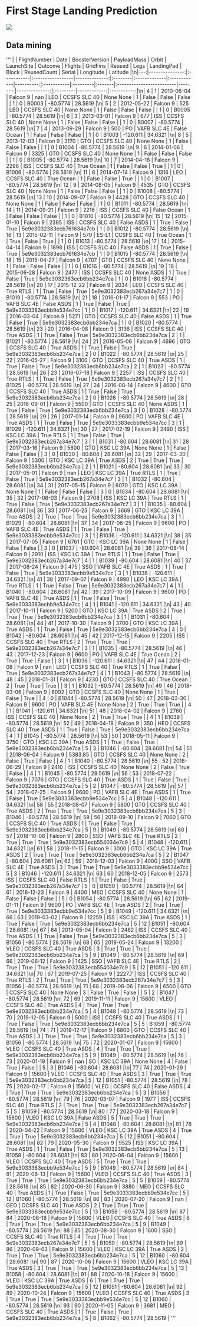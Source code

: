 # First Stage Landing Prediction

![](https://cf-courses-data.s3.us.cloud-object-storage.appdomain.cloud/IBMDeveloperSkillsNetwork-DS0701EN-SkillsNetwork/api/Images/landing_1.gif)
   
## Data mining
'''
|    |   FlightNumber | Date       | BoosterVersion   |   PayloadMass | Orbit   | LaunchSite   | Outcome     |   Flights | GridFins   | Reused   | Legs   | LandingPad               |   Block |   ReusedCount | Serial   |   Longitude |   Latitude |\n|---:|---------------:|:-----------|:-----------------|--------------:|:--------|:-------------|:------------|----------:|:-----------|:---------|:-------|:-------------------------|--------:|--------------:|:---------|------------:|-----------:|\n|  4 |              1 | 2010-06-04 | Falcon 9         |        nan    | LEO     | CCSFS SLC 40 | None None   |         1 | False      | False    | False  |                          |       1 |             0 | B0003    |    -80.5774 |    28.5619 |\n|  5 |              2 | 2012-05-22 | Falcon 9         |        525    | LEO     | CCSFS SLC 40 | None None   |         1 | False      | False    | False  |                          |       1 |             0 | B0005    |    -80.5774 |    28.5619 |\n|  6 |              3 | 2013-03-01 | Falcon 9         |        677    | ISS     | CCSFS SLC 40 | None None   |         1 | False      | False    | False  |                          |       1 |             0 | B0007    |    -80.5774 |    28.5619 |\n|  7 |              4 | 2013-09-29 | Falcon 9         |        500    | PO      | VAFB SLC 4E  | False Ocean |         1 | False      | False    | False  |                          |       1 |             0 | B1003    |   -120.611  |    34.6321 |\n|  8 |              5 | 2013-12-03 | Falcon 9         |       3170    | GTO     | CCSFS SLC 40 | None None   |         1 | False      | False    | False  |                          |       1 |             0 | B1004    |    -80.5774 |    28.5619 |\n|  9 |              6 | 2014-01-06 | Falcon 9         |       3325    | GTO     | CCSFS SLC 40 | None None   |         1 | False      | False    | False  |                          |       1 |             0 | B1005    |    -80.5774 |    28.5619 |\n| 10 |              7 | 2014-04-18 | Falcon 9         |       2296    | ISS     | CCSFS SLC 40 | True Ocean  |         1 | False      | False    | True   |                          |       1 |             0 | B1006    |    -80.5774 |    28.5619 |\n| 11 |              8 | 2014-07-14 | Falcon 9         |       1316    | LEO     | CCSFS SLC 40 | True Ocean  |         1 | False      | False    | True   |                          |       1 |             0 | B1007    |    -80.5774 |    28.5619 |\n| 12 |              9 | 2014-08-05 | Falcon 9         |       4535    | GTO     | CCSFS SLC 40 | None None   |         1 | False      | False    | False  |                          |       1 |             0 | B1008    |    -80.5774 |    28.5619 |\n| 13 |             10 | 2014-09-07 | Falcon 9         |       4428    | GTO     | CCSFS SLC 40 | None None   |         1 | False      | False    | False  |                          |       1 |             0 | B1011    |    -80.5774 |    28.5619 |\n| 14 |             11 | 2014-09-21 | Falcon 9         |       2216    | ISS     | CCSFS SLC 40 | False Ocean |         1 | False      | False    | False  |                          |       1 |             0 | B1010    |    -80.5774 |    28.5619 |\n| 15 |             12 | 2015-01-10 | Falcon 9         |       2395    | ISS     | CCSFS SLC 40 | False ASDS  |         1 | True       | False    | True   | 5e9e3032383ecb761634e7cb |       1 |             0 | B1012    |    -80.5774 |    28.5619 |\n| 16 |             13 | 2015-02-11 | Falcon 9         |        570    | ES-L1   | CCSFS SLC 40 | True Ocean  |         1 | True       | False    | True   |                          |       1 |             0 | B1013    |    -80.5774 |    28.5619 |\n| 17 |             14 | 2015-04-14 | Falcon 9         |       1898    | ISS     | CCSFS SLC 40 | False ASDS  |         1 | True       | False    | True   | 5e9e3032383ecb761634e7cb |       1 |             0 | B1015    |    -80.5774 |    28.5619 |\n| 18 |             15 | 2015-04-27 | Falcon 9         |       4707    | GTO     | CCSFS SLC 40 | None None   |         1 | False      | False    | False  |                          |       1 |             0 | B1016    |    -80.5774 |    28.5619 |\n| 19 |             16 | 2015-06-28 | Falcon 9         |       2477    | ISS     | CCSFS SLC 40 | None ASDS   |         1 | True       | False    | True   | 5e9e3032383ecb6bb234e7ca |       1 |             0 | B1018    |    -80.5774 |    28.5619 |\n| 20 |             17 | 2015-12-22 | Falcon 9         |       2034    | LEO     | CCSFS SLC 40 | True RTLS   |         1 | True       | False    | True   | 5e9e3032383ecb267a34e7c7 |       1 |             0 | B1019    |    -80.5774 |    28.5619 |\n| 21 |             18 | 2016-01-17 | Falcon 9         |        553    | PO      | VAFB SLC 4E  | False ASDS  |         1 | True       | False    | True   | 5e9e3033383ecbb9e534e7cc |       1 |             0 | B1017    |   -120.611  |    34.6321 |\n| 22 |             19 | 2016-03-04 | Falcon 9         |       5271    | GTO     | CCSFS SLC 40 | False ASDS  |         1 | True       | False    | True   | 5e9e3032383ecb6bb234e7ca |       1 |             0 | B1020    |    -80.5774 |    28.5619 |\n| 23 |             20 | 2016-04-08 | Falcon 9         |       3136    | ISS     | CCSFS SLC 40 | True ASDS   |         1 | True       | False    | True   | 5e9e3032383ecb6bb234e7ca |       2 |             1 | B1021    |    -80.5774 |    28.5619 |\n| 24 |             21 | 2016-05-06 | Falcon 9         |       4696    | GTO     | CCSFS SLC 40 | True ASDS   |         1 | True       | False    | True   | 5e9e3032383ecb6bb234e7ca |       2 |             0 | B1022    |    -80.5774 |    28.5619 |\n| 25 |             22 | 2016-05-27 | Falcon 9         |       3100    | GTO     | CCSFS SLC 40 | True ASDS   |         1 | True       | False    | True   | 5e9e3032383ecb6bb234e7ca |       2 |             1 | B1023    |    -80.5774 |    28.5619 |\n| 26 |             23 | 2016-07-18 | Falcon 9         |       2257    | ISS     | CCSFS SLC 40 | True RTLS   |         1 | True       | False    | True   | 5e9e3032383ecb267a34e7c7 |       2 |             1 | B1025    |    -80.5774 |    28.5619 |\n| 27 |             24 | 2016-08-14 | Falcon 9         |       4600    | GTO     | CCSFS SLC 40 | True ASDS   |         1 | True       | False    | True   | 5e9e3032383ecb6bb234e7ca |       2 |             0 | B1026    |    -80.5774 |    28.5619 |\n| 28 |             25 | 2016-09-01 | Falcon 9         |       5500    | GTO     | CCSFS SLC 40 | None ASDS   |         1 | True       | False    | True   | 5e9e3032383ecb6bb234e7ca |       3 |             0 | B1028    |    -80.5774 |    28.5619 |\n| 29 |             26 | 2017-01-14 | Falcon 9         |       9600    | PO      | VAFB SLC 4E  | True ASDS   |         1 | True       | False    | True   | 5e9e3033383ecbb9e534e7cc |       3 |             1 | B1029    |   -120.611  |    34.6321 |\n| 30 |             27 | 2017-02-19 | Falcon 9         |       2490    | ISS     | KSC LC 39A   | True RTLS   |         1 | True       | False    | True   | 5e9e3032383ecb267a34e7c7 |       3 |             1 | B1031    |    -80.604  |    28.6081 |\n| 31 |             28 | 2017-03-16 | Falcon 9         |       5600    | GTO     | KSC LC 39A   | None None   |         1 | False      | False    | False  |                          |       3 |             0 | B1030    |    -80.604  |    28.6081 |\n| 32 |             29 | 2017-03-30 | Falcon 9         |       5300    | GTO     | KSC LC 39A   | True ASDS   |         2 | True       | True     | True   | 5e9e3032383ecb6bb234e7ca |       2 |             1 | B1021    |    -80.604  |    28.6081 |\n| 33 |             30 | 2017-05-01 | Falcon 9         |        nan    | LEO     | KSC LC 39A   | True RTLS   |         1 | True       | False    | True   | 5e9e3032383ecb267a34e7c7 |       3 |             1 | B1032    |    -80.604  |    28.6081 |\n| 34 |             31 | 2017-05-15 | Falcon 9         |       6070    | GTO     | KSC LC 39A   | None None   |         1 | False      | False    | False  |                          |       3 |             0 | B1034    |    -80.604  |    28.6081 |\n| 35 |             32 | 2017-06-03 | Falcon 9         |       2708    | ISS     | KSC LC 39A   | True RTLS   |         1 | True       | False    | True   | 5e9e3032383ecb267a34e7c7 |       3 |             1 | B1035    |    -80.604  |    28.6081 |\n| 36 |             33 | 2017-06-23 | Falcon 9         |       3669    | GTO     | KSC LC 39A   | True ASDS   |         2 | True       | True     | True   | 5e9e3032383ecb6bb234e7ca |       3 |             1 | B1029    |    -80.604  |    28.6081 |\n| 37 |             34 | 2017-06-25 | Falcon 9         |       9600    | PO      | VAFB SLC 4E  | True ASDS   |         1 | True       | False    | True   | 5e9e3033383ecbb9e534e7cc |       3 |             1 | B1036    |   -120.611  |    34.6321 |\n| 38 |             35 | 2017-07-05 | Falcon 9         |       6761    | GTO     | KSC LC 39A   | None None   |         1 | False      | False    | False  |                          |       3 |             0 | B1037    |    -80.604  |    28.6081 |\n| 39 |             36 | 2017-08-14 | Falcon 9         |       2910    | ISS     | KSC LC 39A   | True RTLS   |         1 | True       | False    | True   | 5e9e3032383ecb267a34e7c7 |       4 |             1 | B1039    |    -80.604  |    28.6081 |\n| 40 |             37 | 2017-08-24 | Falcon 9         |        475    | SSO     | VAFB SLC 4E  | True ASDS   |         1 | True       | False    | True   | 5e9e3033383ecbb9e534e7cc |       3 |             1 | B1038    |   -120.611  |    34.6321 |\n| 41 |             38 | 2017-09-07 | Falcon 9         |       4990    | LEO     | KSC LC 39A   | True RTLS   |         1 | True       | False    | True   | 5e9e3032383ecb267a34e7c7 |       4 |             1 | B1040    |    -80.604  |    28.6081 |\n| 42 |             39 | 2017-10-09 | Falcon 9         |       9600    | PO      | VAFB SLC 4E  | True ASDS   |         1 | True       | False    | True   | 5e9e3033383ecbb9e534e7cc |       4 |             1 | B1041    |   -120.611  |    34.6321 |\n| 43 |             40 | 2017-10-11 | Falcon 9         |       5200    | GTO     | KSC LC 39A   | True ASDS   |         2 | True       | True     | True   | 5e9e3032383ecb6bb234e7ca |       3 |             1 | B1031    |    -80.604  |    28.6081 |\n| 44 |             41 | 2017-10-30 | Falcon 9         |       3700    | GTO     | KSC LC 39A   | True ASDS   |         1 | True       | False    | True   | 5e9e3032383ecb6bb234e7ca |       4 |             0 | B1042    |    -80.604  |    28.6081 |\n| 45 |             42 | 2017-12-15 | Falcon 9         |       2205    | ISS     | CCSFS SLC 40 | True RTLS   |         2 | True       | True     | True   | 5e9e3032383ecb267a34e7c7 |       3 |             1 | B1035    |    -80.5774 |    28.5619 |\n| 46 |             43 | 2017-12-23 | Falcon 9         |       9600    | PO      | VAFB SLC 4E  | True Ocean  |         2 | True       | True     | False  |                          |       3 |             1 | B1036    |   -120.611  |    34.6321 |\n| 47 |             44 | 2018-01-08 | Falcon 9         |        nan    | LEO     | CCSFS SLC 40 | True RTLS   |         1 | True       | False    | True   | 5e9e3032383ecb267a34e7c7 |       4 |             1 | B1043    |    -80.5774 |    28.5619 |\n| 48 |             45 | 2018-01-31 | Falcon 9         |       4230    | GTO     | CCSFS SLC 40 | True Ocean  |         2 | True       | True     | True   |                          |       3 |             1 | B1032    |    -80.5774 |    28.5619 |\n| 49 |             46 | 2018-03-06 | Falcon 9         |       6092    | GTO     | CCSFS SLC 40 | None None   |         1 | True       | False    | True   |                          |       4 |             0 | B1044    |    -80.5774 |    28.5619 |\n| 50 |             47 | 2018-03-30 | Falcon 9         |       9600    | PO      | VAFB SLC 4E  | None None   |         2 | True       | True     | True   |                          |       4 |             1 | B1041    |   -120.611  |    34.6321 |\n| 51 |             48 | 2018-04-02 | Falcon 9         |       2760    | ISS     | CCSFS SLC 40 | None None   |         2 | True       | True     | True   |                          |       4 |             1 | B1039    |    -80.5774 |    28.5619 |\n| 52 |             49 | 2018-04-18 | Falcon 9         |        350    | HEO     | CCSFS SLC 40 | True ASDS   |         1 | True       | False    | True   | 5e9e3032383ecb6bb234e7ca |       4 |             1 | B1045    |    -80.5774 |    28.5619 |\n| 53 |             50 | 2018-05-11 | Falcon 9         |       3750    | GTO     | KSC LC 39A   | True ASDS   |         1 | True       | False    | True   | 5e9e3032383ecb6bb234e7ca |       5 |             3 | B1046    |    -80.604  |    28.6081 |\n| 54 |             51 | 2018-06-04 | Falcon 9         |       5383.85 | GTO     | CCSFS SLC 40 | None None   |         2 | False      | True     | False  |                          |       4 |             1 | B1040    |    -80.5774 |    28.5619 |\n| 55 |             52 | 2018-06-29 | Falcon 9         |       2410    | ISS     | CCSFS SLC 40 | None None   |         2 | False      | True     | False  |                          |       4 |             1 | B1045    |    -80.5774 |    28.5619 |\n| 56 |             53 | 2018-07-22 | Falcon 9         |       7076    | GTO     | CCSFS SLC 40 | True ASDS   |         1 | True       | False    | True   | 5e9e3032383ecb6bb234e7ca |       5 |             2 | B1047    |    -80.5774 |    28.5619 |\n| 57 |             54 | 2018-07-25 | Falcon 9         |       9600    | PO      | VAFB SLC 4E  | True ASDS   |         1 | True       | False    | True   | 5e9e3033383ecbb9e534e7cc |       5 |             4 | B1048    |   -120.611  |    34.6321 |\n| 58 |             55 | 2018-08-07 | Falcon 9         |       5800    | GTO     | CCSFS SLC 40 | True ASDS   |         2 | True       | True     | True   | 5e9e3032383ecb6bb234e7ca |       5 |             3 | B1046    |    -80.5774 |    28.5619 |\n| 59 |             56 | 2018-09-10 | Falcon 9         |       7060    | GTO     | CCSFS SLC 40 | True ASDS   |         1 | True       | False    | True   | 5e9e3032383ecb6bb234e7ca |       5 |             9 | B1049    |    -80.5774 |    28.5619 |\n| 60 |             57 | 2018-10-08 | Falcon 9         |       2800    | SSO     | VAFB SLC 4E  | True RTLS   |         2 | True       | True     | True   | 5e9e3032383ecb554034e7c9 |       5 |             4 | B1048    |   -120.611  |    34.6321 |\n| 61 |             58 | 2018-11-15 | Falcon 9         |       3000    | GTO     | KSC LC 39A   | True ASDS   |         2 | True       | True     | True   | 5e9e3032383ecb6bb234e7ca |       5 |             2 | B1047    |    -80.604  |    28.6081 |\n| 62 |             59 | 2018-12-03 | Falcon 9         |       4000    | SSO     | VAFB SLC 4E  | True ASDS   |         3 | True       | True     | True   | 5e9e3033383ecbb9e534e7cc |       5 |             3 | B1046    |   -120.611  |    34.6321 |\n| 63 |             60 | 2018-12-05 | Falcon 9         |       2573    | ISS     | CCSFS SLC 40 | False RTLS  |         1 | True       | False    | True   | 5e9e3032383ecb267a34e7c7 |       5 |             0 | B1050    |    -80.5774 |    28.5619 |\n| 64 |             61 | 2018-12-23 | Falcon 9         |       4400    | MEO     | CCSFS SLC 40 | None None   |         1 | False      | False    | False  |                          |       5 |             0 | B1054    |    -80.5774 |    28.5619 |\n| 65 |             62 | 2019-01-11 | Falcon 9         |       9600    | PO      | VAFB SLC 4E  | True ASDS   |         2 | True       | True     | True   | 5e9e3033383ecbb9e534e7cc |       5 |             9 | B1049    |   -120.611  |    34.6321 |\n| 66 |             63 | 2019-03-02 | Falcon 9         |      12259    | ISS     | KSC LC 39A   | True ASDS   |         1 | True       | False    | True   | 5e9e3032383ecb6bb234e7ca |       5 |            12 | B1051    |    -80.604  |    28.6081 |\n| 67 |             64 | 2019-05-04 | Falcon 9         |       2482    | ISS     | CCSFS SLC 40 | True ASDS   |         1 | True       | False    | True   | 5e9e3032383ecb6bb234e7ca |       5 |             3 | B1056    |    -80.5774 |    28.5619 |\n| 68 |             65 | 2019-05-24 | Falcon 9         |      13200    | VLEO    | CCSFS SLC 40 | True ASDS   |         3 | True       | True     | True   | 5e9e3032383ecb6bb234e7ca |       5 |             9 | B1049    |    -80.5774 |    28.5619 |\n| 69 |             66 | 2019-06-12 | Falcon 9         |       1425    | SSO     | VAFB SLC 4E  | True RTLS   |         2 | True       | True     | True   | 5e9e3032383ecb554034e7c9 |       5 |            12 | B1051    |   -120.611  |    34.6321 |\n| 70 |             67 | 2019-07-25 | Falcon 9         |       2227.7  | ISS     | CCSFS SLC 40 | True RTLS   |         2 | True       | True     | True   | 5e9e3032383ecb267a34e7c7 |       5 |             3 | B1056    |    -80.5774 |    28.5619 |\n| 71 |             68 | 2019-08-06 | Falcon 9         |       6500    | GTO     | CCSFS SLC 40 | None None   |         3 | False      | True     | False  |                          |       5 |             2 | B1047    |    -80.5774 |    28.5619 |\n| 72 |             69 | 2019-11-11 | Falcon 9         |      15600    | VLEO    | CCSFS SLC 40 | True ASDS   |         4 | True       | True     | True   | 5e9e3032383ecb6bb234e7ca |       5 |             4 | B1048    |    -80.5774 |    28.5619 |\n| 73 |             70 | 2019-12-05 | Falcon 9         |       5000    | ISS     | CCSFS SLC 40 | True ASDS   |         1 | True       | False    | True   | 5e9e3032383ecb6bb234e7ca |       5 |             5 | B1059    |    -80.5774 |    28.5619 |\n| 74 |             71 | 2019-12-17 | Falcon 9         |       6800    | GTO     | CCSFS SLC 40 | True ASDS   |         3 | True       | True     | True   | 5e9e3032383ecb6bb234e7ca |       5 |             3 | B1056    |    -80.5774 |    28.5619 |\n| 75 |             72 | 2020-01-07 | Falcon 9         |      15600    | VLEO    | CCSFS SLC 40 | True ASDS   |         4 | True       | True     | True   | 5e9e3032383ecb6bb234e7ca |       5 |             9 | B1049    |    -80.5774 |    28.5619 |\n| 76 |             73 | 2020-01-19 | Falcon 9         |        nan    | SO      | KSC LC 39A   | None None   |         4 | False      | True     | False  |                          |       5 |             3 | B1046    |    -80.604  |    28.6081 |\n| 77 |             74 | 2020-01-29 | Falcon 9         |      15600    | VLEO    | CCSFS SLC 40 | True ASDS   |         3 | True       | True     | True   | 5e9e3032383ecb6bb234e7ca |       5 |            12 | B1051    |    -80.5774 |    28.5619 |\n| 78 |             75 | 2020-02-17 | Falcon 9         |      15600    | VLEO    | CCSFS SLC 40 | False ASDS  |         4 | True       | True     | True   | 5e9e3032383ecb6bb234e7ca |       5 |             3 | B1056    |    -80.5774 |    28.5619 |\n| 79 |             76 | 2020-03-07 | Falcon 9         |       1977    | ISS     | CCSFS SLC 40 | True RTLS   |         2 | True       | True     | True   | 5e9e3032383ecb267a34e7c7 |       5 |             5 | B1059    |    -80.5774 |    28.5619 |\n| 80 |             77 | 2020-03-18 | Falcon 9         |      15600    | VLEO    | KSC LC 39A   | False ASDS  |         5 | True       | True     | True   | 5e9e3032383ecb6bb234e7ca |       5 |             4 | B1048    |    -80.604  |    28.6081 |\n| 81 |             78 | 2020-04-22 | Falcon 9         |      15600    | VLEO    | KSC LC 39A   | True ASDS   |         4 | True       | True     | True   | 5e9e3032383ecb6bb234e7ca |       5 |            12 | B1051    |    -80.604  |    28.6081 |\n| 82 |             79 | 2020-05-30 | Falcon 9         |       9525    | ISS     | KSC LC 39A   | True ASDS   |         1 | True       | False    | True   | 5e9e3032383ecb6bb234e7ca |       5 |            13 | B1058    |    -80.604  |    28.6081 |\n| 83 |             80 | 2020-06-04 | Falcon 9         |      15600    | VLEO    | CCSFS SLC 40 | True ASDS   |         5 | True       | True     | True   | 5e9e3033383ecbb9e534e7cc |       5 |             9 | B1049    |    -80.5774 |    28.5619 |\n| 84 |             81 | 2020-06-13 | Falcon 9         |      15600    | VLEO    | CCSFS SLC 40 | True ASDS   |         3 | True       | True     | True   | 5e9e3032383ecb6bb234e7ca |       5 |             5 | B1059    |    -80.5774 |    28.5619 |\n| 85 |             82 | 2020-06-30 | Falcon 9         |       3880    | MEO     | CCSFS SLC 40 | True ASDS   |         1 | True       | False    | True   | 5e9e3033383ecbb9e534e7cc |       5 |            12 | B1060    |    -80.5774 |    28.5619 |\n| 86 |             83 | 2020-07-20 | Falcon 9         |        nan    | GEO     | CCSFS SLC 40 | True ASDS   |         2 | True       | True     | True   | 5e9e3033383ecbb9e534e7cc |       5 |            13 | B1058    |    -80.5774 |    28.5619 |\n| 87 |             84 | 2020-08-18 | Falcon 9         |      15600    | VLEO    | CCSFS SLC 40 | True ASDS   |         6 | True       | True     | True   | 5e9e3032383ecb6bb234e7ca |       5 |             9 | B1049    |    -80.5774 |    28.5619 |\n| 88 |             85 | 2020-08-30 | Falcon 9         |       1600    | SSO     | CCSFS SLC 40 | True RTLS   |         4 | True       | True     | True   | 5e9e3032383ecb267a34e7c7 |       5 |             5 | B1059    |    -80.5774 |    28.5619 |\n| 89 |             86 | 2020-09-03 | Falcon 9         |      15600    | VLEO    | KSC LC 39A   | True ASDS   |         2 | True       | True     | True   | 5e9e3032383ecb6bb234e7ca |       5 |            12 | B1060    |    -80.604  |    28.6081 |\n| 90 |             87 | 2020-10-06 | Falcon 9         |      15600    | VLEO    | KSC LC 39A   | True ASDS   |         3 | True       | True     | True   | 5e9e3032383ecb6bb234e7ca |       5 |            13 | B1058    |    -80.604  |    28.6081 |\n| 91 |             88 | 2020-10-18 | Falcon 9         |      15600    | VLEO    | KSC LC 39A   | True ASDS   |         6 | True       | True     | True   | 5e9e3032383ecb6bb234e7ca |       5 |            12 | B1051    |    -80.604  |    28.6081 |\n| 92 |             89 | 2020-10-24 | Falcon 9         |      15600    | VLEO    | CCSFS SLC 40 | True ASDS   |         3 | True       | True     | True   | 5e9e3033383ecbb9e534e7cc |       5 |            12 | B1060    |    -80.5774 |    28.5619 |\n| 93 |             90 | 2020-11-05 | Falcon 9         |       3681    | MEO     | CCSFS SLC 40 | True ASDS   |         1 | True       | False    | True   | 5e9e3032383ecb6bb234e7ca |       5 |             8 | B1062    |    -80.5774 |    28.5619 |
'''
